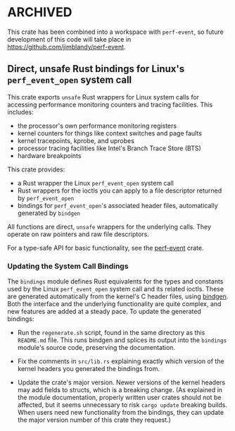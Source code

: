 # ARCHIVED

This crate has been combined into a workspace with `perf-event`, so
future development of this code will take place in https://github.com/jimblandy/perf-event.

## Direct, unsafe Rust bindings for Linux's `perf_event_open` system call

This crate exports `unsafe` Rust wrappers for Linux system calls for accessing
performance monitoring counters and tracing facilities. This includes:

- the processor's own performance monitoring registers
- kernel counters for things like context switches and page faults
- kernel tracepoints, kprobe, and uprobes
- processor tracing facilities like Intel's Branch Trace Store (BTS)
- hardware breakpoints

This crate provides:

- a Rust wrapper the Linux `perf_event_open` system call
- Rust wrappers for the ioctls you can apply to a file descriptor returned by `perf_event_open`
- bindings for `perf_event_open`'s associated header files, automatically generated by `bindgen`

All functions are direct, `unsafe` wrappers for the underlying calls. They
operate on raw pointers and raw file descriptors.

For a type-safe API for basic functionality, see the [perf-event] crate.

[perf-event]: https://crates.io/crates/perf-event

### Updating the System Call Bindings

The `bindings` module defines Rust equivalents for the types and constants used
by the Linux `perf_event_open` system call and its related ioctls. These are
generated automatically from the kernel's C header files, using [bindgen]. Both
the interface and the underlying functionality are quite complex, and new
features are added at a steady pace. To update the generated bindings:

-   Run the `regenerate.sh` script, found in the same directory as this
    `README.md` file. This runs bindgen and splices its output into the
    `bindings` module's source code, preserving the documentation.

-   Fix the comments in `src/lib.rs` explaining exactly which version of the
    kernel headers you generated the bindings from.

-   Update the crate's major version. Newer versions of the kernel headers may
    add fields to structs, which is a breaking change. (As explained in the
    module documentation, properly written user crates should not be affected,
    but it seems unnecessary to risk `cargo update` breaking builds. When users
    need new functionality from the bindings, they can update the major version
    number of this crate they request.)

[bindgen]: https://crates.io/crates/bindgen
